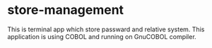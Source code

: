 # store-management
This is terminal app which store passward and relative system. This application is using COBOL and running on GnuCOBOL compiler. 
